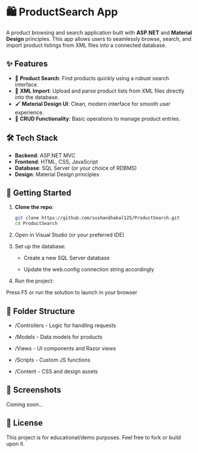 # 🛍️ ProductSearch App

A product browsing and search application built with **ASP.NET** and **Material Design** principles. This app allows users to seamlessly browse, search, and import product listings from XML files into a connected database.

## ✨ Features

- 🔎 **Product Search**: Find products quickly using a robust search interface.
- 📂 **XML Import**: Upload and parse product lists from XML files directly into the database.
- 🖌️ **Material Design UI**: Clean, modern interface for smooth user experience.
- 📄 **CRUD Functionality**: Basic operations to manage product entries.

## 🛠️ Tech Stack

- **Backend**: ASP.NET MVC
- **Frontend**: HTML, CSS, JavaScript
- **Database**: SQL Server (or your choice of RDBMS)
- **Design**: Material Design principles

## 🚀 Getting Started

1. **Clone the repo**:
   ```bash
   git clone https://github.com/sushandhakal125/ProductSearch.git
   cd ProductSearch
2. Open in Visual Studio (or your preferred IDE)

3. Set up the database:

   - Create a new SQL Server database

   - Update the web.config connection string accordingly

4. Run the project:

Press F5 or run the solution to launch in your browser

## 📂 Folder Structure
  - /Controllers - Logic for handling requests

  - /Models - Data models for products

  - /Views - UI components and Razor views

  - /Scripts - Custom JS functions

  - /Content - CSS and design assets

## 📸 Screenshots
Coming soon...

## 📄 License
This project is for educational/demo purposes. Feel free to fork or build upon it.

